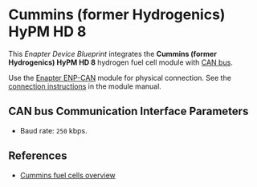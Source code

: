 # Cummins (former Hydrogenics) HyPM HD 8

This _Enapter Device Blueprint_ integrates the **Cummins (former Hydrogenics) HyPM HD 8** hydrogen fuel cell module with [CAN bus](https://developers.enapter.com/docs/reference/ucm/can).

Use the [Enapter ENP-CAN](https://handbook.enapter.com/modules/ENP-CAN/ENP-CAN.html) module for physical connection. See the [connection instructions](https://handbook.enapter.com/modules/ENP-CAN/ENP-CAN.html#connection-examples) in the module manual.

## CAN bus Communication Interface Parameters

- Baud rate: `250` kbps.

## References

- [Cummins fuel cells overview](https://www.cummins.com/new-power/technology/fuel-cell)
